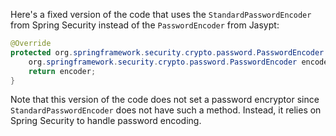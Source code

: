 Here's a fixed version of the code that uses the `StandardPasswordEncoder` from Spring Security instead of the `PasswordEncoder` from Jasypt:
```java
@Override
protected org.springframework.security.crypto.password.PasswordEncoder createStringEncoder() {
    org.springframework.security.crypto.password.PasswordEncoder encoder = new org.springframework.security.crypto.password.StandardPasswordEncoder();
    return encoder;
}
```
Note that this version of the code does not set a password encryptor since `StandardPasswordEncoder` does not have such a method. Instead, it relies on Spring Security to handle password encoding.